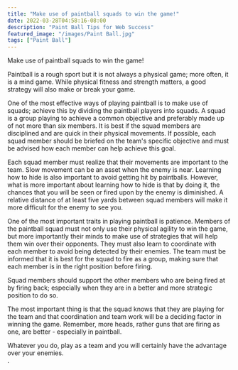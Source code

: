 ```yaml
---
title: "Make use of paintball squads to win the game!"
date: 2022-03-28T04:58:16-08:00
description: "Paint Ball Tips for Web Success"
featured_image: "/images/Paint Ball.jpg"
tags: ["Paint Ball"]
---
```


Make use of paintball squads to win the game!

Paintball is a rough sport but it is not always a physical game; more often, it is a mind game. While physical fitness and strength matters, a good strategy will also make or break your game.

One of the most effective ways of playing paintball is to make use of squads; achieve this by dividing the paintball players into squads.  A squad is a group playing to achieve a common objective and preferably made up of not more than six members.  It is best if the squad members are disciplined and are quick in their physical movements.  If possible, each squad member should be briefed on the team's specific objective and must be advised how each member can help achieve this goal.

Each squad member must realize that their movements are important to the team.   Slow movement can be an asset when the enemy is near.  Learning how to hide is also important to avoid getting hit by paintballs. However, what is more important about learning how to hide is that by doing it, the chances that you will be seen or fired upon by the enemy is diminished.  A relative distance of at least five yards between squad members will make it more difficult for the enemy to see you. 

One of the most important traits in playing paintball is patience.  Members of the paintball squad must not only use their physical agility to win the game, but more importantly their minds to make use of strategies that will help them win over their opponents.  They must also learn to coordinate with each member to avoid being detected by their enemies.  The team must be informed that it is best for the squad to fire as a group, making sure that each member is in the right position before firing.

Squad members should support the other members who are being fired at by firing back; especially when they are in a better and more strategic position to do so.
  
The most important thing is that the squad knows that they are playing for the team and that coordination and team work will be a deciding factor in winning the game. Remember, more heads, rather guns that are firing as one, are better - especially in paintball.

Whatever you do, play as a team and you will certainly have the advantage over your enemies.  
.

